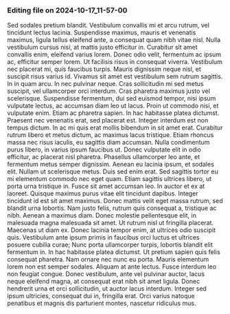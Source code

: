 

### Editing file on 2024-10-17_11-57-00

Sed sodales pretium blandit. Vestibulum convallis mi et arcu rutrum, vel tincidunt lectus lacinia. Suspendisse maximus, mauris et venenatis maximus, ligula tellus eleifend ante, a consequat quam nibh vitae nisl. Nulla vestibulum cursus nisi, at mattis justo efficitur in. Curabitur sit amet convallis enim, eleifend varius lorem. Donec odio velit, fermentum ac ipsum ac, efficitur semper lorem. Ut facilisis risus in consequat viverra. Vestibulum nec placerat mi, quis faucibus turpis. Mauris dignissim neque nisl, et suscipit risus varius id. Vivamus sit amet est vestibulum sem rutrum sagittis. In in quam arcu. In nec pulvinar neque. Cras sollicitudin mi sed metus suscipit, vel ullamcorper orci interdum.
Cras pharetra maximus justo vel scelerisque. Suspendisse fermentum, dui sed euismod tempor, nisi ipsum vulputate lectus, ac accumsan diam leo ut lacus. Proin ut commodo nisi, et vulputate enim. Etiam ac pharetra sapien. In hac habitasse platea dictumst. Praesent nec venenatis erat, sed placerat est. Integer interdum est non tempus dictum. In ac mi quis erat mollis bibendum in sit amet erat. Curabitur rutrum libero et metus dictum, ac maximus lacus tristique. Etiam rhoncus massa nec risus iaculis, eu sagittis diam accumsan. Nulla condimentum purus libero, in varius ipsum faucibus ut. Donec vulputate elit in odio efficitur, ac placerat nisl pharetra. Phasellus ullamcorper leo ante, et fermentum metus semper dignissim. Aenean eu lacinia ipsum, et sodales elit.
Nullam ut scelerisque metus. Duis sed enim erat. Sed sagittis tortor eu mi elementum commodo nec eget quam. Etiam sagittis ultrices libero, ut porta urna tristique in. Fusce sit amet accumsan leo. In auctor et ex at laoreet. Quisque maximus purus vitae elit tincidunt dapibus. Integer tincidunt id est sit amet maximus. Donec mattis velit eget massa rutrum, sed blandit urna lobortis.
Nam justo felis, rutrum quis consequat a, tristique ac nibh. Aenean a maximus diam. Donec molestie pellentesque elit, in malesuada magna malesuada sit amet. Ut rutrum nisl ut fringilla placerat. Maecenas ut diam ex. Donec lacinia tempor enim, at ultrices odio suscipit quis. Vestibulum ante ipsum primis in faucibus orci luctus et ultrices posuere cubilia curae; Nunc porta ullamcorper turpis, lobortis blandit elit fermentum in. In hac habitasse platea dictumst.
Ut pretium sapien quis felis consequat pharetra. Nam ornare nec nunc eu porta. Mauris elementum lorem non est semper sodales. Aliquam at ante lectus. Fusce interdum leo non feugiat congue. Donec vestibulum, ante vel pulvinar auctor, lacus neque eleifend magna, at consequat erat nibh sit amet ligula. Donec hendrerit urna et orci sollicitudin, ut auctor lacus interdum. Integer sed ipsum ultricies, consequat dui in, fringilla erat. Orci varius natoque penatibus et magnis dis parturient montes, nascetur ridiculus mus.


